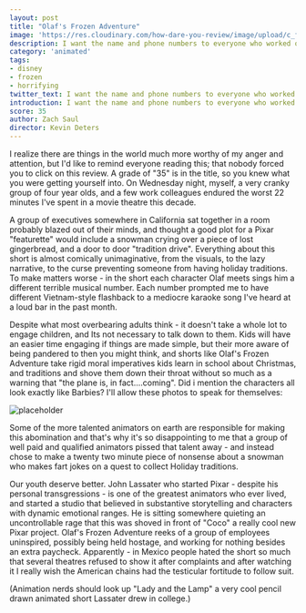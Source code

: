 ```yaml
---
layout: post
title: "Olaf's Frozen Adventure"
image: 'https://res.cloudinary.com/how-dare-you-review/image/upload/c_fill,h_399,w_760/v1528952421/1180w-600h_112017_olaf-frozen-adventure-q-and-a-780x440.jpg'
description: I want the name and phone numbers to everyone who worked on this movie so I can ask them if they've ever seen a cartoon, or better yet a child before.     
category: 'animated'
tags:
- disney
- frozen
- horrifying
twitter_text: I want the name and phone numbers to everyone who worked on this movie so I can ask them if they've ever seen a cartoon, or better yet a child before.
introduction: I want the name and phone numbers to everyone who worked on this movie so I can ask them if they've ever seen a cartoon, or better yet a child before.
score: 35
author: Zach Saul
director: Kevin Deters
---
```


I realize there are things in the world much more worthy of my anger and attention, but I'd like to remind everyone reading this; that nobody forced you to click on this review. A grade of "35" is in the title, so you knew what you were getting yourself into. On Wednesday night, myself, a very cranky group of four year olds, and a few work colleagues endured the worst 22 minutes I've spent in a movie theatre this decade.

A group of executives somewhere in California sat together in a room probably blazed out of their minds, and thought a good plot for a Pixar "featurette" would include a snowman crying over a piece of lost gingerbread, and a door to door "tradition drive". Everything about this short is almost comically unimaginative, from the visuals, to the lazy narrative, to the curse preventing someone from having holiday traditions. To make matters worse - in the short each character Olaf meets sings him a different terrible musical number. Each number prompted me to have different Vietnam-style flashback to a mediocre karaoke song I've heard at a loud bar in the past month.

Despite what most overbearing adults think - it doesn't take a whole lot to engage children, and Its not necessary to talk down to them. Kids will have an easier time engaging if things are made simple, but their more aware of being pandered to then you might think, and shorts like Olaf's Frozen Adventure take rigid moral imperatives kids learn in school about Christmas, and traditions and shove them down their throat without so much as a warning that "the plane is, in fact....coming". Did i mention the characters all look exactly like Barbies? I'll allow these photos to speak for themselves:

![placeholder](https://res.cloudinary.com/how-dare-you-review/image/upload/v1528952083/hqdefault.jpg "Large example image")

Some of the more talented animators on earth are responsible for making this abomination and that's why it's so disappointing to me that a group of well paid and qualified animators pissed that talent away - and instead chose to make a twenty two minute piece of nonsense about a snowman who makes fart jokes on a quest to collect Holiday traditions.

Our youth deserve better. John Lassater who started Pixar - despite his personal transgressions - is one of the greatest animators who ever lived, and started a studio that believed in substantive storytelling and characters with dynamic emotional ranges. He is sitting somewhere quieting an uncontrollable rage that this was shoved in front of "Coco" a really cool new Pixar project. Olaf's Frozen Adventure reeks of a group of employees uninspired, possibly being held hostage, and working for nothing besides an extra paycheck. Apparently - in Mexico people hated the short so much that several theatres refused to show it after complaints and after watching it I really wish the American chains had the testicular fortitude to follow suit.

(Animation nerds should look up "Lady and the Lamp" a very cool pencil drawn animated short Lassater drew in college.)
